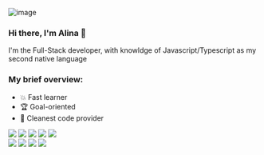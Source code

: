 ![image](https://github.com/ReconSK/ReconSK/assets/155732998/cb498e80-e202-4964-b233-30f532ba7912)
### Hi there, I'm Alina 👋

I'm the Full-Stack developer, with knowldge of Javascript/Typescript as my second native language

### My brief overview:
- 💥 Fast learner
- 🏆 Goal-oriented
- 💎 Cleanest code provider

![](https://img.shields.io/badge/JSS-F7DF1E?style=for-the-badge&logo=JSS&logoColor=white) ![](https://img.shields.io/badge/React-20232A?style=for-the-badge&logo=react&logoColor=61DAFB) ![](https://img.shields.io/badge/Redux-593D88?style=for-the-badge&logo=redux&logoColor=white) ![](https://img.shields.io/badge/next%20js-000000?style=for-the-badge&logo=nextdotjs&logoColor=white) ![](https://img.shields.io/badge/Material%20UI-007FFF?style=for-the-badge&logo=mui&logoColor=white)
<br> ![](https://img.shields.io/badge/Node%20js-339933?style=for-the-badge&logo=nodedotjs&logoColor=white) ![](https://img.shields.io/badge/Express%20js-000000?style=for-the-badge&logo=express&logoColor=white) ![](https://img.shields.io/badge/GraphQl-E10098?style=for-the-badge&logo=graphql&logoColor=white) ![](https://img.shields.io/badge/firebase-ffca28?style=for-the-badge&logo=firebase&logoColor=black)

 

